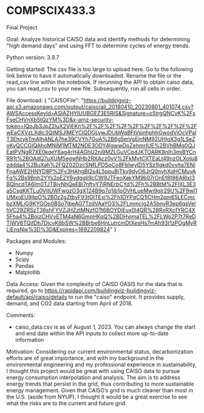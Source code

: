 # COMPSCIX433.3
Final Project

Goal: Analyze historical CAISO data and identify methods for determining "high demand days" and using FFT to determine cycles of energy trends.

Python version: 3.9.7

Getting started:
The csv file is too large to upload here. Go to the following link below to have it automatically downloaded. Rename the file or the read_csv line within the notebook. If rerunning the API to obtain caiso data, you can read_csv to your new file. Subsequently, run all cells in order.

File download:
{
  "CAISOFile": "https://buildingviz-api.s3.amazonaws.com/output/caiso/all_20180410_20230801_401074.csv?AWSAccessKeyId=ASIAZHYIUUBGEZ3E5RIS&Signature=o5trgQNCvK%2FsFseCHVnXb5tQzYM%3D&x-amz-security-token=IQoJb3JpZ2luX2VjEKn%2F%2F%2F%2F%2F%2F%2F%2F%2F%2FwEaCXVzLXdlc3QtMSJIMEYCIQDGLywJDUbWq8FtVsinhphhGwodViOcVPaIT3EhcykTmAIhANLA7he39CVYh7GuA%2B6g5mVgEjnNM92UHIoX3g1LSeZoKvQCCGIQAhoMNjM1MTM2NDE3ODY4IgwwDoZehmrIUE%2BVhBMq0QJEatPVNgR7XE0kqeY6ag4rH4AGhU2ni9MZLGuVCpdJKTOARK8nIh3miBYCnR91t%2BOAdQ7uXUM5egwNHb2RXAcz0yV%2FkMytCXTEaLt49nzOLXotu8zddda4%2BuXah%2FQZ02DzcSNfLPDSpCo8FbIwyID5YSz1Igkd0vvlta7ENIFnaAWE2HNYD8P%2Fv3HAhgBI2s4L5ppuBjTky9dyO6JrQ0nyhXqHCMuyAFq%2Bs9Bnh2YYs2oE2Y6ydggli9cCW9JTFeoXakYM9b07rOnEf8f86ARlxI3BQlncqTA6Im0TJTBjvNhQeEBi7nftyY7iRNErbCYd%2Fh%2BBtM%2FIXL3E3a5CsgKKTLu0VitUWFwqzO3gX124B9q7q1ib1oOVHLueMwi9qlr29U%2F9wI1UMxoEU9jtpO%2B0z2gZtbvF93tGITExi%2Fh1DYPqCQ1ICHm2pm65LECmcbzXMLiG9KYGOp0BSo7IbeAG7TzdVAaYO3%2FLmmcjg2A5bnvR3ep6qsVelhVC29ZRSzT36shFYVZJHZztMNzfOTt6BOYDiEux0l4QR%2BRxRXcfYRC4X5Fha4%2BojzCHVyETM4aN6GmnHKqQ%2BDHvimaTEL%2FLWo2P7t7ReDTlWV6TQjfDh7DicvK6bSW%2BBrbe6HnLutrcmDtXesHs7mAh93t1zPOgMyRLiEnsNw%3D%3D&Expires=1692209824"
}

Packages and Modules:
- Numpy
- Scipy
- Pandas
- Matplotlib

Data Access:
Given the complexity of CAISO OASIS for the data that is required, go to https://rapidapi.com/buildingviz-buildingviz-default/api/caiso/details to run the "caiso" endpoint. It provides supply, demand, and CO2 data starting from April of 2018. 

Comments:
- caiso_data.csv is as of August 1, 2023. You can always change the start and end date within the API inputs to collect more up-to-date information

Motivation:
Considering our current environmental status, decarbonization efforts are of great importance, and with my background in the environmental engineering and my professional experience in sustainability, I thought this project would be great with using CAISO data to pursue energy consumption interpolation and analysis. The aim is to address energy trends that persist in the grid, thus contributing to more sustainable energy management. Given that CAISO’s grid is much cleaner than most in the U.S. (aside from NYUP), I thought it would be a great exercise to see what the risks are to the current and future grid.
